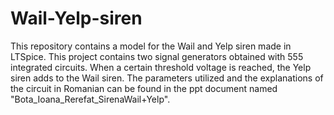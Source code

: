 # Wail-Yelp-siren
This repository contains a model for the Wail and Yelp siren made in LTSpice. This project contains two signal generators obtained with 555 integrated circuits. When a certain threshold voltage is reached, the Yelp siren adds to the Wail siren. The parameters utilized and the explanations of the circuit in Romanian can be found in the ppt document named "Bota_Ioana_Rerefat_SirenaWail+Yelp".
